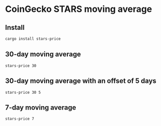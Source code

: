 # CoinGecko STARS moving average

## Install

```sh
cargo install stars-price
```

## 30-day moving average

```
stars-price 30
```
## 30-day moving average with an offset of 5 days

```
stars-price 30 5
```
## 7-day moving average

```
stars-price 7
```
